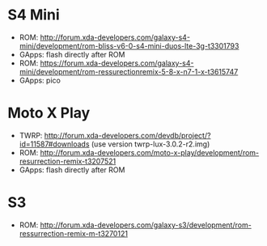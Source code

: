 # S4 Mini
- ROM: http://forum.xda-developers.com/galaxy-s4-mini/development/rom-bliss-v6-0-s4-mini-duos-lte-3g-t3301793
- GApps: flash directly after ROM
- ROM: https://forum.xda-developers.com/galaxy-s4-mini/development/rom-ressurectionremix-5-8-x-n7-1-x-t3615747
- GApps: pico

# Moto X Play
- TWRP: http://forum.xda-developers.com/devdb/project/?id=11587#downloads (use version twrp-lux-3.0.2-r2.img)
- ROM: http://forum.xda-developers.com/moto-x-play/development/rom-resurrection-remix-t3207521
- GApps: flash directly after ROM

# S3
- ROM: http://forum.xda-developers.com/galaxy-s3/development/rom-ressurrection-remix-m-t3270121